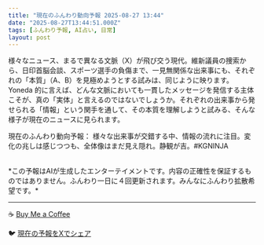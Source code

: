 ```yaml
---
title: "現在のふんわり動向予報 2025-08-27 13:44"
date: "2025-08-27T13:44:51.000Z"
tags: [ふんわり予報, AI占い, 日常]
layout: post
---
```


様々なニュース、まるで異なる文脈（X）が飛び交う現代。維新議員の捜索から、日印首脳会談、スポーツ選手の負傷まで、一見無関係な出来事にも、それぞれの「本質」（A、B）を見極めようとする試みは、同じように映ります。  Yoneda 的に言えば、どんな文脈においても一貫したメッセージを発信する主体こそが、真の「実体」と言えるのではないでしょうか。それぞれの出来事から発せられる「情報」という関手を通して、その本質を理解しようと試みる、そんな様子が現在のニュースに見られます。


現在のふんわり動向予報：
様々な出来事が交錯する中、情報の流れに注目。変化の兆しは感じつつも、全体像はまだ見え隠れ。静観が吉。#KGNINJA

<br>
*この予報はAIが生成したエンターテイメントです。内容の正確性を保証するものではありません。ふんわり一日に４回更新されます。みんなにふんわり拡散希望です。*

---
☕️ [Buy Me a Coffee](https://www.buymeacoffee.com/kgninja)

🐦 [現在の予報をXでシェア](https://twitter.com/intent/tweet?text=%E7%8F%BE%E5%9C%A8%E3%81%AE%E3%81%B5%E3%82%93%E3%82%8F%E3%82%8A%E4%BA%88%E5%A0%B1%3A%20%E3%80%8C%E6%A7%98%E3%80%85%E3%81%AA%E3%83%8B%E3%83%A5%E3%83%BC%E3%82%B9%E3%80%81%E3%81%BE%E3%82%8B%E3%81%A7%E7%95%B0%E3%81%AA%E3%82%8B%E6%96%87%E8%84%88%EF%BC%88X%EF%BC%89%E3%81%8C%E9%A3%9B%E3%81%B3%E4%BA%A4%E3%81%86%E7%8F%BE%E4%BB%A3%E3%80%82%E3%80%8D%23KGNINJA%20%E7%B6%9A%E3%81%8D%E3%81%AF%E3%83%96%E3%83%AD%E3%82%B0%E3%81%A7%EF%BC%81%F0%9F%91%87&url=https%3A%2F%2Fkg-ninja.github.io%2FFunwariyoso%2F)
